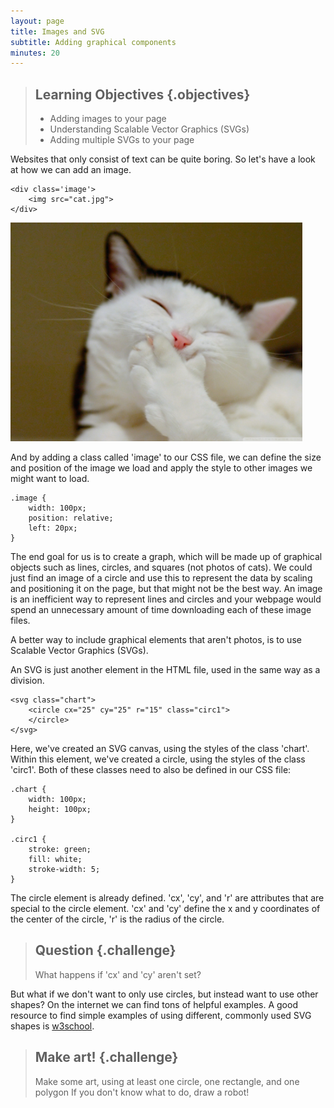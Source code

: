 ```yaml
---
layout: page
title: Images and SVG
subtitle: Adding graphical components
minutes: 20
---
```


> ## Learning Objectives {.objectives}
>
> * Adding images to your page
> * Understanding Scalable Vector Graphics (SVGs) 
> * Adding multiple SVGs to your page

Websites that only consist of text can be quite boring. So let's have a look at how
we can add an image. 

~~~{.html}
<div class='image'>
	<img src="cat.jpg">
</div>
~~~
<img src="code/cat.jpg" style="height:350px">

And by adding a class called 'image' to our CSS file, we can define the size and 
position of the image we load and apply the style to other images we might want to load. 

~~~{.css}
.image {
	width: 100px;
	position: relative;
	left: 20px;
}
~~~

The end goal for us is to create a graph, which will be made up of graphical 
objects such as lines, circles, and squares (not photos of cats). 
We could just find an image of a circle and use this to represent the data by 
scaling and positioning it on the page, but that might not be the best way. 
An image is an inefficient way to represent lines and circles and your webpage 
would spend an unnecessary amount of time downloading each of these image files. 

A better way to include graphical elements that aren't photos, is to use Scalable 
Vector Graphics (SVGs).

An SVG is just another element in the HTML file, used in the same way as a division.

~~~{.html}
<svg class="chart">
 	<circle cx="25" cy="25" r="15" class="circ1">
 	</circle>
</svg>
~~~

Here, we've created an SVG canvas, using the styles of the class 'chart'.
Within this element, we've created a circle, using the styles of the class 'circ1'.
Both of these classes need to also be defined in our CSS file:

~~~{.css}
.chart {
	width: 100px;
	height: 100px;
}

.circ1 {
	stroke: green; 
	fill: white;
	stroke-width: 5;
}
~~~

The circle element is already defined. 'cx', 'cy', and 'r' are attributes that
are special to the circle element. 'cx' and 'cy' define the x and y coordinates of 
the center of the circle, 'r' is the radius of the circle. 

> ## Question {.challenge}
>
> What happens if 'cx' and 'cy' aren't set?

But what if we don't want to only use circles, but instead want to use other shapes?
On the internet we can find tons of helpful examples. A good resource to 
find simple examples of using different, commonly used SVG shapes is 
[w3school](http://www.w3schools.com/svg/default.asp). 

> ## Make art! {.challenge}
>
> Make some art, using at least one circle, one rectangle, and one polygon
> If you don't know what to do, draw a robot! 
